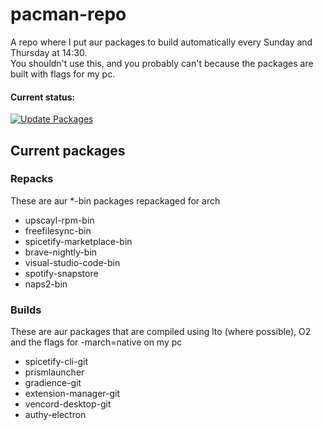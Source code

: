 # pacman-repo
A repo where I put aur packages to build automatically every Sunday and Thursday at 14:30.  
You shouldn't use this, and you probably can't because the packages are built with flags for my pc.

#### Current status:
[![Update Packages](https://github.com/spacefall/pacman-repo/actions/workflows/main.yaml/badge.svg)](https://github.com/spacefall/pacman-repo/actions/workflows/main.yaml)

## Current packages

### Repacks

These are aur *-bin packages repackaged for arch

- upscayl-rpm-bin
- freefilesync-bin
- spicetify-marketplace-bin
- brave-nightly-bin
- visual-studio-code-bin
- spotify-snapstore
- naps2-bin

### Builds

These are aur packages that are compiled using lto (where possible), O2 and the flags for -march=native on my pc  

- spicetify-cli-git
- prismlauncher
- gradience-git
- extension-manager-git 
- vencord-desktop-git
- authy-electron
